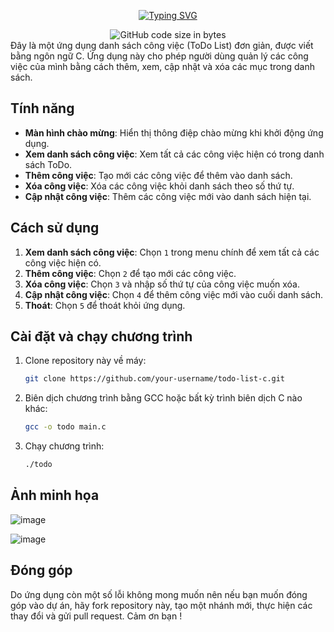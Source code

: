<p align="center">
<a href="https://git.io/typing-svg"><img src="https://readme-typing-svg.demolab.com?font=Fira+Code&pause=1000&center=true&vCenter=true&random=false&width=450&lines=To+Do+List" alt="Typing SVG" /></a>
</p>

<div align="center">
<img alt="GitHub code size in bytes" src="https://img.shields.io/github/languages/code-size/CptDat9/to_do_list?labelColor=7AA2E3&color=97E7E1">
</div>
Đây là một ứng dụng danh sách công việc (ToDo List) đơn giản, được viết bằng ngôn ngữ C. Ứng dụng này cho phép người dùng quản lý các công việc của mình bằng cách thêm, xem, cập nhật và xóa các mục trong danh sách.

## Tính năng

- **Màn hình chào mừng**: Hiển thị thông điệp chào mừng khi khởi động ứng dụng.
- **Xem danh sách công việc**: Xem tất cả các công việc hiện có trong danh sách ToDo.
- **Thêm công việc**: Tạo mới các công việc để thêm vào danh sách.
- **Xóa công việc**: Xóa các công việc khỏi danh sách theo số thứ tự.
- **Cập nhật công việc**: Thêm các công việc mới vào danh sách hiện tại.

## Cách sử dụng

1. **Xem danh sách công việc**: Chọn `1` trong menu chính để xem tất cả các công việc hiện có.
2. **Thêm công việc**: Chọn `2` để tạo mới các công việc.
3. **Xóa công việc**: Chọn `3` và nhập số thứ tự của công việc muốn xóa.
4. **Cập nhật công việc**: Chọn `4` để thêm công việc mới vào cuối danh sách.
5. **Thoát**: Chọn `5` để thoát khỏi ứng dụng.

## Cài đặt và chạy chương trình

1. Clone repository này về máy:
    ```bash
    git clone https://github.com/your-username/todo-list-c.git
    ```
2. Biên dịch chương trình bằng GCC hoặc bất kỳ trình biên dịch C nào khác:
    ```bash
    gcc -o todo main.c
    ```
3. Chạy chương trình:
    ```bash
    ./todo
    ```

## Ảnh minh họa
![image](https://github.com/user-attachments/assets/bfff4ca4-34f2-4ac7-a499-3d59ba79a6fb)

![image](https://github.com/user-attachments/assets/79651546-0ad9-4f57-8301-3767a2697000)



## Đóng góp

Do ứng dụng còn một số lỗi không mong muốn nên nếu bạn muốn đóng góp vào dự án, hãy fork repository này, tạo một nhánh mới, thực hiện các thay đổi và gửi pull request. Cảm ơn bạn !


